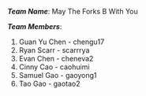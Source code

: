 ***Team Name***: May The Forks B With You

***Team Members***:
1. Guan Yu Chen - chengu17
2. Ryan Scarr - scarrrya
3. Evan Chen - cheneva2
4. Cinny Cao - caohuimi
5. Samuel Gao - gaoyong1
6. Tao Gao - gaotao2

